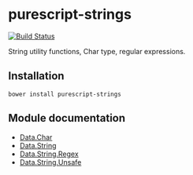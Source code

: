 # purescript-strings

[![Build Status](https://travis-ci.org/purescript/purescript-strings.svg?branch=master)](https://travis-ci.org/purescript/purescript-strings)

String utility functions, Char type, regular expressions.

## Installation

```
bower install purescript-strings
```

## Module documentation

- [Data.Char](docs/Data.Char.md)
- [Data.String](docs/Data.String.md)
- [Data.String.Regex](docs/Data.String.Regex.md)
- [Data.String.Unsafe](docs/Data.String.Unsafe.md)
